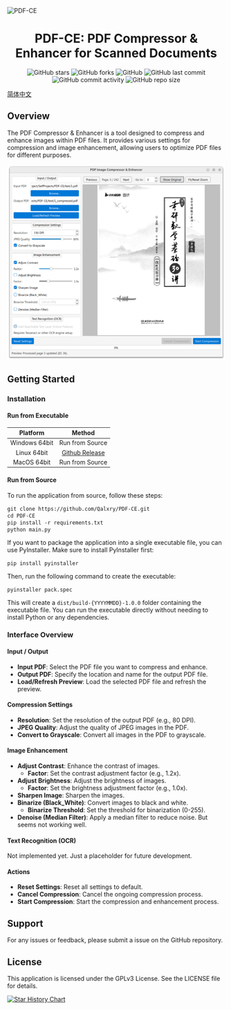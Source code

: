 ![PDF-CE](https://socialify.git.ci/Qalxry/PDF-CE/image?description=1&font=Jost&logo=https%3A%2F%2Fraw.githubusercontent.com%2FQalxry%2FPDF-CE%2Frefs%2Fheads%2Fmain%2Fassets%2Flogo.png&name=1&owner=1&pattern=Plus&stargazers=1&theme=Auto)

<h1 align='center'> PDF-CE: PDF Compressor & Enhancer for Scanned Documents</h1>

<div align="center">
<img src="https://img.shields.io/github/stars/Qalxry/PDF-CE?style=social" alt="GitHub stars" />
<img src="https://img.shields.io/github/forks/Qalxry/PDF-CE?style=social" alt="GitHub forks" />
<img src="https://img.shields.io/github/license/Qalxry/PDF-CE" alt="GitHub" />
<img src="https://img.shields.io/github/last-commit/Qalxry/PDF-CE" alt="GitHub last commit" />
<img src="https://img.shields.io/github/commit-activity/m/Qalxry/PDF-CE" alt="GitHub commit activity" />
<img src="https://img.shields.io/github/repo-size/Qalxry/PDF-CE" alt="GitHub repo size" />
</div>

[简体中文](./docs/README_zh.md)

## Overview

The PDF Compressor & Enhancer is a tool designed to compress and enhance images within PDF files. It provides various settings for compression and image enhancement, allowing users to optimize PDF files for different purposes.

![](./assets/image.png)

## Getting Started

### Installation

#### Run from Executable

| Platform | Method |
|:---:|:---:|
| Windows 64bit | Run from Source |
|  Linux 64bit  | [Github Release](https://github.com/Qalxry/PDF-CE/releases/latest) |
|  MacOS 64bit  | Run from Source |

#### Run from Source

To run the application from source, follow these steps:

```shell
git clone https://github.com/Qalxry/PDF-CE.git
cd PDF-CE
pip install -r requirements.txt
python main.py
```

If you want to package the application into a single executable file, you can use PyInstaller. Make sure to install PyInstaller first:

```shell
pip install pyinstaller
```

Then, run the following command to create the executable:

```shell
pyinstaller pack.spec
```

This will create a `dist/build-{YYYYMMDD}-1.0.0` folder containing the executable file. You can run the executable directly without needing to install Python or any dependencies.

### Interface Overview

#### Input / Output

- **Input PDF**: Select the PDF file you want to compress and enhance.
- **Output PDF**: Specify the location and name for the output PDF file.
- **Load/Refresh Preview**: Load the selected PDF file and refresh the preview.

#### Compression Settings

- **Resolution**: Set the resolution of the output PDF (e.g., 80 DPI).
- **JPEG Quality**: Adjust the quality of JPEG images in the PDF.
- **Convert to Grayscale**: Convert all images in the PDF to grayscale.

#### Image Enhancement

- **Adjust Contrast**: Enhance the contrast of images.
  - **Factor**: Set the contrast adjustment factor (e.g., 1.2x).
- **Adjust Brightness**: Adjust the brightness of images.
  - **Factor**: Set the brightness adjustment factor (e.g., 1.0x).
- **Sharpen Image**: Sharpen the images.
- **Binarize (Black_White)**: Convert images to black and white.
  - **Binarize Threshold**: Set the threshold for binarization (0-255).
- **Denoise (Median Filter)**: Apply a median filter to reduce noise. But seems not working well.

#### Text Recognition (OCR)

Not implemented yet. Just a placeholder for future development.

#### Actions

- **Reset Settings**: Reset all settings to default.
- **Cancel Compression**: Cancel the ongoing compression process.
- **Start Compression**: Start the compression and enhancement process.

## Support

For any issues or feedback, please submit a issue on the GitHub repository.

## License

This application is licensed under the GPLv3 License. See the LICENSE file for details.

[![Star History Chart](https://api.star-history.com/svg?repos=Qalxry/PDF-CE&type=Date)](https://star-history.com/#Qalxry/PDF-CE&Date)

